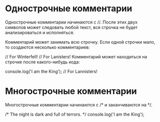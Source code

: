 Однострочные комментарии
===========================
Однострочные комментарии начинаются с //. После этих двух символов может следовать любой текст, вся строчка не будет
анализироваться и исполняться.

Комментарий может занимать всю строчку. Если одной строчки мало, то создаются несколько комментариев:

// For Winterfell!
// For Lanisters!
Комментарий может находиться на строчке после какого-нибудь кода:

console.log('I am the King'); // For Lannisters!

Многострочные комментарии
===========================
Многострочные комментарии начинаются с /* и заканчиваются на */.

/*
The night is dark and
full of terrors.
*/
console.log('I am the King');